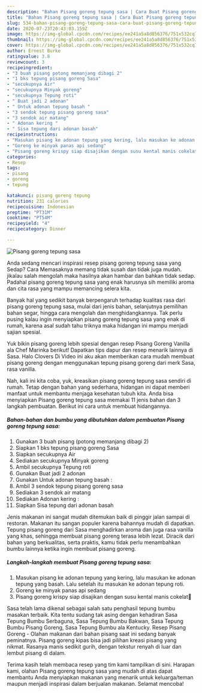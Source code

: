 ```yaml
---
description: "Bahan Pisang goreng tepung sasa | Cara Buat Pisang goreng tepung sasa Yang Sempurna"
title: "Bahan Pisang goreng tepung sasa | Cara Buat Pisang goreng tepung sasa Yang Sempurna"
slug: 534-bahan-pisang-goreng-tepung-sasa-cara-buat-pisang-goreng-tepung-sasa-yang-sempurna
date: 2020-07-23T20:43:03.159Z
image: https://img-global.cpcdn.com/recipes/ee241a5a8d856376/751x532cq70/pisang-goreng-tepung-sasa-foto-resep-utama.jpg
thumbnail: https://img-global.cpcdn.com/recipes/ee241a5a8d856376/751x532cq70/pisang-goreng-tepung-sasa-foto-resep-utama.jpg
cover: https://img-global.cpcdn.com/recipes/ee241a5a8d856376/751x532cq70/pisang-goreng-tepung-sasa-foto-resep-utama.jpg
author: Ernest Burke
ratingvalue: 3.8
reviewcount: 3
recipeingredient:
- "3 buah pisang potong memanjang dibagi 2"
- "1 bks tepung pisang goreng Sasa"
- "secukupnya Air"
- "secukupnya Minyak goreng"
- "secukupnya Tepung roti"
- " Buat jadi 2 adonan"
- " Untuk adonan tepung basah "
- "3 sendok tepung pisang goreng sasa"
- "3 sendok air matang"
- " Adonan kering "
- " Sisa tepung dari adonan basah"
recipeinstructions:
- "Masukan pisang ke adonan tepung yang kering, lalu masukan ke adonan tepung yang basah. Lalu setelah itu masukan ke adonan tepung roti."
- "Goreng ke minyak panas api sedang"
- "Pisang goreng krispy siap disajikan dengan susu kental manis cokelat🤗"
categories:
- Resep
tags:
- pisang
- goreng
- tepung

katakunci: pisang goreng tepung 
nutrition: 231 calories
recipecuisine: Indonesian
preptime: "PT31M"
cooktime: "PT54M"
recipeyield: "4"
recipecategory: Dinner

---
```



![Pisang goreng tepung sasa](https://img-global.cpcdn.com/recipes/ee241a5a8d856376/751x532cq70/pisang-goreng-tepung-sasa-foto-resep-utama.jpg)

Anda sedang mencari inspirasi resep pisang goreng tepung sasa yang Sedap? Cara Memasaknya memang tidak susah dan tidak juga mudah. jikalau salah mengolah maka hasilnya akan hambar dan bahkan tidak sedap. Padahal pisang goreng tepung sasa yang enak harusnya sih memiliki aroma dan cita rasa yang mampu memancing selera kita.

Banyak hal yang sedikit banyak berpengaruh terhadap kualitas rasa dari pisang goreng tepung sasa, mulai dari jenis bahan, selanjutnya pemilihan bahan segar, hingga cara mengolah dan menghidangkannya. Tak perlu pusing kalau ingin menyiapkan pisang goreng tepung sasa yang enak di rumah, karena asal sudah tahu triknya maka hidangan ini mampu menjadi sajian spesial.

Yuk bikin pisang goreng lebih spesial dengan resep Pisang Goreng Vanilla ala Chef Marinka berikut! Dapatkan tips dapur dan resep menarik lainnya di Sasa. Halo Clovers Di Video ini aku akan memberikan cara mudah membuat pisang goreng dengan menggunakan tepung pisang goreng dari merk Sasa, rasa vanilla.


Nah, kali ini kita coba, yuk, kreasikan pisang goreng tepung sasa sendiri di rumah. Tetap dengan bahan yang sederhana, hidangan ini dapat memberi manfaat untuk membantu menjaga kesehatan tubuh kita. Anda bisa menyiapkan Pisang goreng tepung sasa memakai 11 jenis bahan dan 3 langkah pembuatan. Berikut ini cara untuk membuat hidangannya.

<!--inarticleads1-->

##### Bahan-bahan dan bumbu yang dibutuhkan dalam pembuatan Pisang goreng tepung sasa:

1. Gunakan 3 buah pisang (potong memanjang dibagi 2)
1. Siapkan 1 bks tepung pisang goreng Sasa
1. Siapkan secukupnya Air
1. Sediakan secukupnya Minyak goreng
1. Ambil secukupnya Tepung roti
1. Gunakan  Buat jadi 2 adonan
1. Gunakan  Untuk adonan tepung basah :
1. Ambil 3 sendok tepung pisang goreng sasa
1. Sediakan 3 sendok air matang
1. Sediakan  Adonan kering :
1. Siapkan  Sisa tepung dari adonan basah


Jenis makanan ini sangat mudah ditemukan baik di pinggir jalan sampai di restoran. Makanan itu sangan populer karena bahannya mudah di dapatkan. Tepung pisang goreng dari Sasa menghadirkan aroma dan juga rasa vanilla yang khas, sehingga membuat pisang goreng terasa lebih lezat. Diracik dari bahan yang berkualitas, serta praktis, kamu tidak perlu menambahkan bumbu lainnya ketika ingin membuat pisang goreng. 

<!--inarticleads2-->

##### Langkah-langkah membuat Pisang goreng tepung sasa:

1. Masukan pisang ke adonan tepung yang kering, lalu masukan ke adonan tepung yang basah. Lalu setelah itu masukan ke adonan tepung roti.
1. Goreng ke minyak panas api sedang
1. Pisang goreng krispy siap disajikan dengan susu kental manis cokelat🤗


Sasa telah lama dikenal sebagai salah satu penghasil tepung bumbu masakan terbaik. Kita tentu sudang tak asing dengan kehadiran Sasa Tepung Bumbu Serbaguna, Sasa Tepung Bumbu Bakwan, Sasa Tepung Bumbu Pisang Goreng, Sasa Tepung Bumbu ala Kentucky. Resep Pisang Goreng - Olahan makanan dari bahan pisang saat ini sedang banyak peminatnya. Pisang goreng kipas bisa jadi pilihan kreasi pisang yang nikmat. Rasanya manis sedikit gurih, dengan tekstur renyah di luar dan lembut pisang di dalam. 

Terima kasih telah membaca resep yang tim kami tampilkan di sini. Harapan kami, olahan Pisang goreng tepung sasa yang mudah di atas dapat membantu Anda menyiapkan makanan yang menarik untuk keluarga/teman maupun menjadi inspirasi dalam berjualan makanan. Selamat mencoba!
